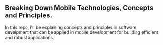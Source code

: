 ## Breaking Down Mobile Technologies, Concepts and Principles. 

In this repo, i'll be explaining concepts and principles in software develpment that can be applied in mobile development for building 
efficient and robust applications. 
